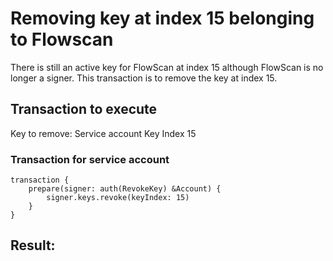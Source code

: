 # Removing key at index 15 belonging to Flowscan

There is still an active key for FlowScan at index 15 although FlowScan is no longer a signer.
This transaction is to remove the key at index 15.

##  Transaction to execute

Key to remove: Service account Key Index 15

### Transaction for service account

```
transaction {
    prepare(signer: auth(RevokeKey) &Account) {
        signer.keys.revoke(keyIndex: 15)
    }
}
```

## Result:
